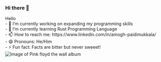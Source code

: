 ### Hi there 👋

<!DOCTYPE html>
<html lang="en">
<head>
    <meta charset="UTF-8">
    <meta http-equiv="X-UA-Compatible" content="IE=edge">
    <meta name="viewport" content="width=device-width, initial-scale=1.0">
</head>
<body gcolor=”#800000">
 <div>
 Hello <br>
- 🔭 I’m currently working on expanding my programming skills <br>
- 🌱 I’m currently learning Rust Programming Language <br>
- 📫 How to reach me: https://www.linkedin.com/in/amogh-paidimukkala/ <br>
- 😄 Pronouns: He/Him <br>
- ⚡ Fun fact: Facts are bitter but never sweeet! <br>
</div>
<div>
 <img src="https://wallpapercave.com/wp/gwAXRwC.jpg" alt="Image of Pink floyd the wall album"/>
</div>
</body>
</html>

<!--
**Amogh-Paidimukkala/Amogh-Paidimukkala** is a ✨ _special_ ✨ repository because its `README.md` (this file) appears on your GitHub profile.

Here are some ideas to get you started:

- 🔭 I’m currently working on ...
- 🌱 I’m currently learning ...
- 👯 I’m looking to collaborate on ...
- 🤔 I’m looking for help with ...
- 💬 Ask me about ...
- 📫 How to reach me: ...
- 😄 Pronouns: ...
- ⚡ Fun fact: ...
-->
